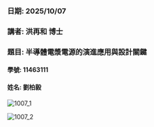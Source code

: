 ### 日期: 2025/10/07

### 講者: 洪再和 博士

### 題目: 半導體電漿電源的演進應用與設計關鍵

#### 學號: 11463111
#### 姓名: 劉柏毅



![1007_1](https://github.com/user-attachments/assets/49093d71-d26d-41ef-99d4-2276e0288781)

![1007_2](https://github.com/user-attachments/assets/2e54d115-acd1-49c7-828a-46deb22788f8)




